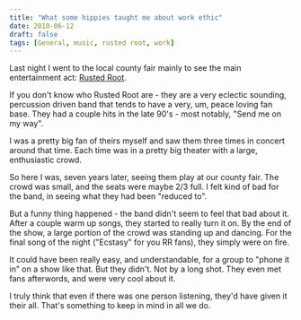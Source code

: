 ```yaml
---
title: "What some hippies taught me about work ethic"
date: 2010-06-12
draft: false
tags: [General, music, rusted root, work]
---
```


Last night I went to the local county fair mainly to see the main entertainment act: <a href="https://rustedroot.com/">Rusted Root</a>.

If you don't know who Rusted Root are - they are a very eclectic sounding, percussion driven band that tends to have a very, um, peace loving fan base. They had a couple hits in the late 90's - most notably, "Send me on my way".

I was a pretty big fan of theirs myself and saw them three times in concert around that time. Each time was in a pretty big theater with a large, enthusiastic crowd.

So here I was, seven years later, seeing them play at our county fair. The crowd was small, and the seats were maybe 2/3 full. I felt kind of bad for the band, in seeing what they had been "reduced to".

But a funny thing happened - the band didn't seem to feel that bad about it. After a couple warm up songs, they started to really turn it on. By the end of the show, a large portion of the crowd was standing up and dancing. For the final song of the night ("Ecstasy" for you RR fans), they simply were on fire.

It could have been really easy, and understandable, for a group to "phone it in" on a show like that. But they didn't. Not by a long shot. They even met fans afterwords, and were very cool about it.

I truly think that even if there was one person listening, they'd have given it their all. That's something to keep in mind in all we do.
